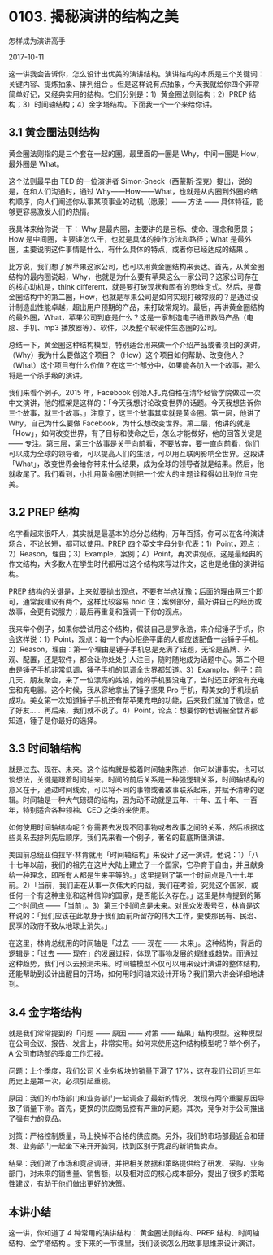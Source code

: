# 0103. 揭秘演讲的结构之美

怎样成为演讲高手

2017-10-11

这一讲我会告诉你，怎么设计出优美的演讲结构。演讲结构的本质是三个关键词： 关键内容、提炼抽象、排列组合 。但是这样说有点抽象，今天我就给你四个非常简单好记，又经典实用的结构。它们分别是：1）黄金圈法则结构；2）PREP 结构；3）时间轴结构；4）金字塔结构。下面我一个一个来给你讲。

## 3.1 黄金圈法则结构

黄金圈法则指的是三个套在一起的圈。最里面的一圈是 Why，中间一圈是 How，最外圈是 What。

这个法则最早由 TED 的一位演讲者 Simon·Sneck（西蒙斯·涅克）提出，说的是，在和人们沟通时，通过 Why——How——What，也就是从内圈到外圈的结构顺序，向人们阐述你从事某项事业的动机（愿景）—— 方法 —— 具体特征，能够更容易激发人们的热情。

我具体来给你说一下： Why 是最内圈，主要讲的是目标、使命、理念和愿景；How 是中间圈，主要讲怎么干，也就是具体的操作方法和路径；What 是最外圈，主要说明这件事情是什么，有什么具体的特点，或者你已经达成的结果 。

比方说，我们想了解苹果这家公司，也可以用黄金圈结构来表达。首先，从黄金圈结构的最内圈说起，Why，也就是为什么要有苹果这么一家公司？这家公司存在的核心动机是，think different，就是要打破现状和固有的思维定式。然后，是黄金圈结构中的第二圈，How，也就是苹果公司是如何实现打破常规的？是通过设计制造出性能卓越，超出用户预期的产品，来打破常规的。最后，再讲黄金圈结构的最外圈，What，苹果公司到底是什么？这是一家制造电子通讯数码产品（电脑、手机、mp3 播放器等）、软件，以及整个软硬件生态圈的公司。

总结一下，黄金圈这种结构模型，特别适合用来做一个介绍产品或者项目的演讲。（Why）我为什么要做这个项目？（How）这个项目如何帮助、改变他人？（What）这个项目有什么价值？在这三个部分中，如果能各加入一个故事，那么将是一个杀手级的演讲。

我们来看个例子。2015 年，Facebook 创始人扎克伯格在清华经管学院做过一次中文演讲，他的框架是这样的：「今天我想讨论改变世界的话题。今天我想告诉你三个故事，就三个故事。」注意了，这三个故事其实就是黄金圈。第一层，他讲了 Why，自己为什么要做 Facebook，为什么想改变世界。第二层，他讲的就是「How」，如何改变世界，有了目标和使命之后，怎么才能做好，他的回答关键是 —— 专注。第三层，第三个故事是关于向前看，不要放弃，要一直向前看，你们可以成为全球的领导者，可以提高人们的生活，可以用互联网影响全世界。这段讲「What」，改变世界会给你带来什么结果，成为全球的领导者就是结果。然后，他就收尾了。我们看到，小扎用黄金圈法则把一个宏大的主题诠释得如此到位且完美。

## 3.2 PREP 结构

名字看起来很吓人，其实就是最基本的总分总结构，万年百搭。你可以在各种演讲场合，不论长短，都可以使用。PREP 四个英文字母分别代表：1）Point，观点；2）Reason，理由；3）Example，案例；4）Point，再次讲观点。这是最经典的作文结构，大多数人在学生时代都用过这个结构来写过作文，这也是绝佳的演讲结构。

PREP 结构的关键是，上来就要抛出观点，不要有半点犹豫；后面的理由两三个即可，通常我建议有两个，这样比较容易 hold 住；案例部分，最好讲自己的经历或故事，会更有说服力；最后再重复和强调一下你的观点。

我来举个例子，如果你尝试用这个结构，假装自己是罗永浩，来介绍锤子手机，你会这样说：1）Point，观点：每一个内心拒绝平庸的人都应该配备一台锤子手机。2）Reason，理由：第一个理由是锤子手机总是充满了话题，无论是品牌、外观、配置，还是软件，都会让你处处引人注目，随时随地成为话题中心。第二个理由是锤子手机非常低调，锤子手机的低调全世界都知道。3）Example，例子：前几天，朋友聚会，来了一位漂亮的姑娘，她的手机要没电了，当时还正好没有充电宝和充电器。这个时候，我从容地拿出了锤子坚果 Pro 手机，帮美女的手机续航成功。美女第一次知道锤子手机还有帮苹果充电的功能，后来我们就加了微信，成了好友…… 再后来，我们就不说了。4）Point，论点：想要你的低调被全世界都知道，锤子是你最好的选择。

## 3.3 时间轴结构

就是过去、现在、未来。这个结构就是按着时间轴来陈述，你可以讲事实，也可以谈想法，关键是跟着时间轴来。时间的前后关系是一种强逻辑关系，时间轴结构的意义在于，通过时间线索，可以将不同的事物或者故事联系起来，并赋予清晰的逻辑。时间轴是一种大气磅礴的结构，因为动不动就是五年、十年、五十年、一百年，特别适合各种领袖、CEO 之类的来使用。

如何使用时间轴结构呢？你需要去发现不同事物或者故事之间的关系，然后根据这些关系去排列先后顺序。我们先来看一个例子，著名的葛底斯堡演讲。

美国前总统亚伯拉罕·林肯就用「时间轴结构」来设计了这一演讲。他说：1）「八十七年以前，我们的祖先在这片大陆上建立了一个国家，它孕育于自由，并且献身给一种理念，即所有人都是生来平等的。」这里提到了第一个时间点是八十七年前。2）「当前，我们正在从事一次伟大的内战，我们在考验，究竟这个国家，或任何一个有这种主张和这种信仰的国家，是否能长久存在。」这里是林肯提到的第二个时间点 ——「当前」。3）第三个时间点是未来。对民众发表号召，林肯是这样说的：「我们应该在此献身于我们面前所留存的伟大工作，要使那民有、民治、民享的政府不致从地球上消失。」

在这里，林肯总统用的时间轴是「过去 —— 现在 —— 未来」。这种结构，背后的逻辑是：「过去 —— 现在」的发展过程，体现了事物发展的规律或趋势。而通过这种趋势，我们可以去预测未来。时间轴模型不仅可以用来设计演讲的整体结构，还能帮助到设计出醒目的开场，如何用时间轴来设计开场？我们第六讲会详细地讲到。

## 3.4 金字塔结构

就是我们常常提到的「问题 —— 原因 —— 对策 —— 结果」结构模型。这种模型在公司会议、报告、发言上，非常实用。如何来使用这种结构模型呢？举个例子，A 公司市场部的季度工作汇报。

问题：上个季度，我们公司 X 业务板块的销量下滑了 17%，这在我们公司近三年历史上是第一次，必须引起重视。

原因：我们的市场部门和业务部门一起调查了最新的情况，发现有两个重要原因导致了销量下滑。首先，更换的供应商品控有严重的问题。其次，竞争对手公司推出了强有力的竞品。

对策：严格控制质量，马上换掉不合格的供应商。另外，我们的市场部最近会和研发、业务部门一起坐下来开开脑洞，找到区别于竞品的新销售卖点。

结果：我们做了市场和竞品调研，并把相关数据和策略提供给了研发、采购、业务部门，对未来的销售量、销售额，以及相对应的核心成本部分，提出了很多的策略性建议，有助于他们做出更好的决策。

## 本讲小结

这一讲，你知道了 4 种常用的演讲结构： 黄金圈法则结构、PREP 结构、时间轴结构、金字塔结构 。接下来的一节课里，我们谈谈怎么用故事思维来设计演讲。